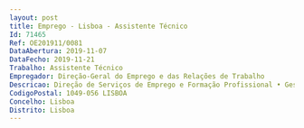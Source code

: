 ```yaml
--- 
layout: post
title: Emprego - Lisboa - Assistente Técnico
Id: 71465
Ref: OE201911/0081
DataAbertura: 2019-11-07
DataFecho: 2019-11-21
Trabalho: Assistente Técnico
Empregador: Direção-Geral do Emprego e das Relações de Trabalho
Descricao: Direção de Serviços de Emprego e Formação Profissional • Gestão e organização documental• Atendimento telefónico e presencial• Apoio administrativo direto à direção e à equipa técnica
CodigoPostal: 1049-056 LISBOA
Concelho: Lisboa
Distrito: Lisboa
--- 
```

